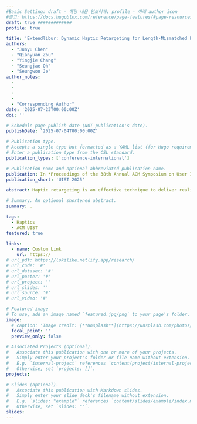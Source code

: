 ```yaml
---
#Basic Setting: draft - 해당 내용 안보이게; profile - 아래 author icon
#참고: https://docs.hugoblox.com/reference/page-features/#page-resources-attachments-and-links
draft: true ############# 
profile: true

title: 'Extendlibur: Dynamic Haptic Retargeting for Length-Mismatched Proxies in Co-Located VR'
authors:
  - "Junyu Chen"
  - "Qianyuan Zou"
  - "Yingjie Chang"
  - "Seungjae Oh"
  - "Seungwoo Je"
author_notes:
  - 
  - 
  -
  -
  - "Corresponding Author"  
date: '2025-07-23T00:00:00Z'
doi: ''

# Schedule page publish date (NOT publication's date).
publishDate: '2025-07-04T00:00:00Z'

# Publication type.
# Accepts a single type but formatted as a YAML list (for Hugo requirements).
# Enter a publication type from the CSL standard.
publication_types: ['conference-international']

# Publication name and optional abbreviated publication name.
publication: In *Proceedings of the 38th Annual ACM Symposium on User Interface Software and Technology*
publication_short: 'UIST 2025'

abstract: Haptic retargeting is an effective technique to deliver realistic haptic feedback from a single physical proxy to multiple virtual objects. Previous studies have mainly focused on single-user scenarios involving virtual objects with varying shapes or locations, but few have explored how to retarget multiple virtual objects that are jointly manipulated or interacted with by multiple users. This paper presents a new haptic retargeting technique for co-located VR. It allows two users to interact using shape-mismatched virtual tools, specifically lengths that mismatch the physical props they hold. By gradually offsetting the virtual tools, the technique ensures appropriate haptic feedback and creates the illusion of using tools with different lengths. We conducted a user study to examine how much the virtual tool’s length can be altered using our approach in our setup without breaking the illusion for users. Based on the findings, we proposed two example uses and validated in a follow-up application study. The results show that our method can provide more realistic and enjoyable experiences in shared VR environments.

# Summary. An optional shortened abstract.
summary: .

tags:
  - Haptics
  - ACM UIST
featured: true

links:
  - name: Custom Link
    url: https://
# url_pdf: https://lokilike.netlify.app/research/
# url_code: '#'
# url_dataset: '#'
# url_poster: '#'
# url_project: ''
# url_slides: ''
# url_source: '#'
# url_video: '#'

# Featured image
# To use, add an image named `featured.jpg/png` to your page's folder.
image:
  # caption: 'Image credit: [**Unsplash**](https://unsplash.com/photos/pLCdAaMFLTE)'
  focal_point: ''
  preview_only: false

# Associated Projects (optional).
#   Associate this publication with one or more of your projects.
#   Simply enter your project's folder or file name without extension.
#   E.g. `internal-project` references `content/project/internal-project/index.md`.
#   Otherwise, set `projects: []`.
projects:

# Slides (optional).
#   Associate this publication with Markdown slides.
#   Simply enter your slide deck's filename without extension.
#   E.g. `slides: "example"` references `content/slides/example/index.md`.
#   Otherwise, set `slides: ""`.
slides:
---
```


<!-- {{% callout note %}}
Click the _Cite_ button above to demo the feature to enable visitors to import publication metadata into their reference management software.
{{% /callout %}} -->

<!-- Supplementary notes can be added here, including [code and math](https://wowchemy.com/docs/content/writing-markdown-latex/). -->
